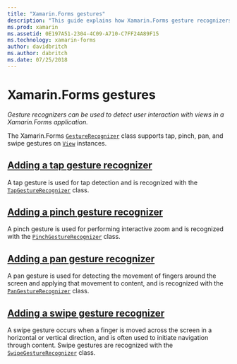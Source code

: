 ```yaml
---
title: "Xamarin.Forms gestures"
description: "This guide explains how Xamarin.Forms gesture recognizers can be used to detect user interaction with views in a Xamarin.Forms application."
ms.prod: xamarin
ms.assetid: 0E197A51-2304-4C09-A710-C7FF24A89F15
ms.technology: xamarin-forms
author: davidbritch
ms.author: dabritch
ms.date: 07/25/2018
---
```


# Xamarin.Forms gestures

_Gesture recognizers can be used to detect user interaction with views in a Xamarin.Forms application._

The Xamarin.Forms [`GestureRecognizer`](xref:Xamarin.Forms.GestureRecognizer) class supports tap, pinch, pan, and swipe gestures on [`View`](xref:Xamarin.Forms.View) instances.

## [Adding a tap gesture recognizer](tap.md)

A tap gesture is used for tap detection and is recognized with the [`TapGestureRecognizer`](xref:Xamarin.Forms.TapGestureRecognizer) class.

## [Adding a pinch gesture recognizer](pinch.md)

A pinch gesture is used for performing interactive zoom and is recognized with the [`PinchGestureRecognizer`](xref:Xamarin.Forms.PinchGestureRecognizer) class.

## [Adding a pan gesture recognizer](pan.md)

A pan gesture is used for detecting the movement of fingers around the screen and applying that movement to content, and is recognized with the [`PanGestureRecognizer`](xref:Xamarin.Forms.PanGestureRecognizer) class.

## [Adding a swipe gesture recognizer](swipe.md)

A swipe gesture occurs when a finger is moved across the screen in a horizontal or vertical direction, and is often used to initiate navigation through content. Swipe gestures are recognized with the [`SwipeGestureRecognizer`](xref:Xamarin.Forms.SwipeGestureRecognizer) class.
